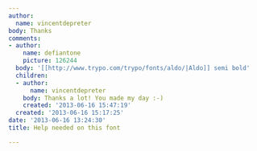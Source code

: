```yaml
---
author:
  name: vincentdepreter
body: Thanks
comments:
- author:
    name: defiantone
    picture: 126244
  body: '[[http://www.trypo.com/trypo/fonts/aldo/|Aldo]] semi bold'
  children:
  - author:
      name: vincentdepreter
    body: Thanks a lot! You made my day :-)
    created: '2013-06-16 15:47:19'
  created: '2013-06-16 15:17:25'
date: '2013-06-16 13:24:30'
title: Help needed on this font

---
```

